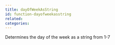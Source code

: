 ```yaml
---
title: dayOfWeekAsString
id: function-dayofweekasstring
related:
categories:
---
```


Determines the day of the week as a string from 1-7